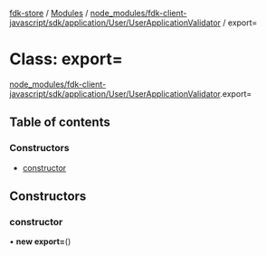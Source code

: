 [fdk-store](../README.md) / [Modules](../modules.md) / [node\_modules/fdk-client-javascript/sdk/application/User/UserApplicationValidator](../modules/node_modules_fdk_client_javascript_sdk_application_User_UserApplicationValidator.md) / export=

# Class: export=

[node_modules/fdk-client-javascript/sdk/application/User/UserApplicationValidator](../modules/node_modules_fdk_client_javascript_sdk_application_User_UserApplicationValidator.md).export=

## Table of contents

### Constructors

- [constructor](node_modules_fdk_client_javascript_sdk_application_User_UserApplicationValidator.export_-1.md#constructor)

## Constructors

### constructor

• **new export=**()
